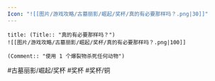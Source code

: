 ```yaml
---
Icon: "![[图片/游戏攻略/古墓丽影/崛起/奖杯/真的有必要那样吗？.png|30]]"
---
```

```ad-common-bronze-trophy
title: (Title:: "真的有必要那样吗？")
![[图片/游戏攻略/古墓丽影/崛起/奖杯/真的有必要那样吗？.png|100]]

(Comment:: "使用 1 个爆裂物杀死任何动物")
```

#古墓丽影/崛起/奖杯 #奖杯 #奖杯/铜
